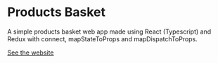 # Products Basket

A simple products basket web app made using React (Typescript) and Redux with connect, mapStateToProps and mapDispatchToProps.

[See the website](https://cthulhuscode.github.io/react_ts-old_redux-basket/)
